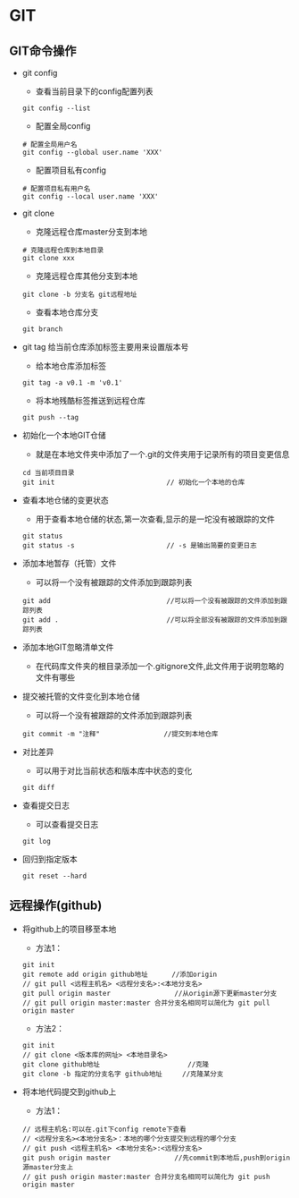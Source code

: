 # GIT

## GIT命令操作

- git config
    - 查看当前目录下的config配置列表
    ```shell
    git config --list
    ```
    - 配置全局config
    ```shell
    # 配置全局用户名
    git config --global user.name 'XXX'
    ```

    - 配置项目私有config
    ```shell
    # 配置项目私有用户名
    git config --local user.name 'XXX'
    ```

- git clone

    - 克隆远程仓库master分支到本地
    ```shell
    # 克隆远程仓库到本地目录
    git clone xxx
    ```

    - 克隆远程仓库其他分支到本地
    ```shell
    git clone -b 分支名 git远程地址
    ```

    - 查看本地仓库分支
    ```shell
    git branch
    ```

- git tag 给当前仓库添加标签主要用来设置版本号

    - 给本地仓库添加标签
    ```shell
    git tag -a v0.1 -m 'v0.1'
    ```

    - 将本地残酷标签推送到远程仓库
    ```shell
    git push --tag
    ```

- 初始化一个本地GIT仓储
    - 就是在本地文件夹中添加了一个.git的文件夹用于记录所有的项目变更信息
    ```shell
    cd 当前项目目录
    git init                            // 初始化一个本地的仓库
    ```

- 查看本地仓储的变更状态
    - 用于查看本地仓储的状态,第一次查看,显示的是一坨没有被跟踪的文件
    ```shell
    git status
    git status -s                       // -s 是输出简要的变更日志
    ```

- 添加本地暂存（托管）文件
    - 可以将一个没有被跟踪的文件添加到跟踪列表
    ```shell
    git add                             //可以将一个没有被跟踪的文件添加到跟踪列表
    git add .                           //可以将全部没有被跟踪的文件添加到跟踪列表
    ```

- 添加本地GIT忽略清单文件
    - 在代码库文件夹的根目录添加一个.gitignore文件,此文件用于说明忽略的文件有哪些

- 提交被托管的文件变化到本地仓储
    - 可以将一个没有被跟踪的文件添加到跟踪列表
    ```shell
    git commit -m "注释"                //提交到本地仓库
    ```
    
- 对比差异
    - 可以用于对比当前状态和版本库中状态的变化
    ```shell
    git diff
    ```

- 查看提交日志
    - 可以查看提交日志
    ```shell
    git log
    ```
    
- 回归到指定版本
    ```shell
    git reset --hard
    ```

## 远程操作(github)

- 将github上的项目移至本地
    - 方法1：
    ```shell
    git init
    git remote add origin github地址      //添加origin
    // git pull <远程主机名> <远程分支名>:<本地分支名>
    git pull origin master                //从origin源下更新master分支
    // git pull origin master:master 合并分支名相同可以简化为 git pull origin master
    ```
    
    - 方法2：
    ```shell
    git init
    // git clone <版本库的网址> <本地目录名>
    git clone github地址                      //克隆
    git clone -b 指定的分支名字 github地址     //克隆某分支
    ```

- 将本地代码提交到github上
    - 方法1：
    ```shell
    // 远程主机名:可以在.git下config remote下查看
    // <远程分支名><本地分支名>：本地的哪个分支提交到远程的哪个分支
    // git push <远程主机名> <本地分支名>:<远程分支名>
    git push origin master                //先commit到本地后,push到origin源master分支上
    // git push origin master:master 合并分支名相同可以简化为 git push origin master
    ```
